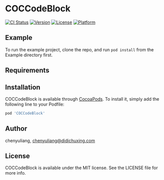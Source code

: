 # COCCodeBlock

[![CI Status](https://img.shields.io/travis/chenyuliang/COCCodeBlock.svg?style=flat)](https://travis-ci.org/chenyuliang/COCCodeBlock)
[![Version](https://img.shields.io/cocoapods/v/COCCodeBlock.svg?style=flat)](https://cocoapods.org/pods/COCCodeBlock)
[![License](https://img.shields.io/cocoapods/l/COCCodeBlock.svg?style=flat)](https://cocoapods.org/pods/COCCodeBlock)
[![Platform](https://img.shields.io/cocoapods/p/COCCodeBlock.svg?style=flat)](https://cocoapods.org/pods/COCCodeBlock)

## Example

To run the example project, clone the repo, and run `pod install` from the Example directory first.

## Requirements

## Installation

COCCodeBlock is available through [CocoaPods](https://cocoapods.org). To install
it, simply add the following line to your Podfile:

```ruby
pod 'COCCodeBlock'
```

## Author

chenyuliang, chenyuliang@didichuxing.com

## License

COCCodeBlock is available under the MIT license. See the LICENSE file for more info.
